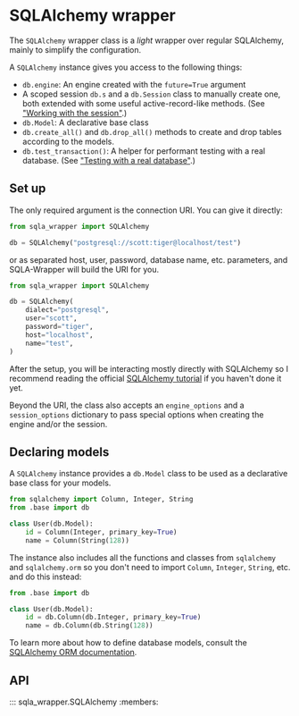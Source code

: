 # SQLAlchemy wrapper

The `SQLAlchemy` wrapper class is a *light* wrapper over regular SQLAlchemy, mainly to simplify the configuration.

A `SQLAlchemy` instance gives you access to the following things:

- `db.engine`: An engine created with the `future=True` argument
- A scoped session `db.s` and a `db.Session` class to manually create one, both extended with some useful active-record-like methods. (See ["Working with the session"](working-with-the-session).)
- `db.Model`: A declarative base class
- `db.create_all()` and `db.drop_all()` methods to create and drop tables according to the models.
- `db.test_transaction()`: A helper for performant testing with a real database. (See ["Testing with a real database"](testing-with-a-real-database).)


## Set up

The only required argument is the connection URI. You can give it directly:

```python
from sqla_wrapper import SQLAlchemy

db = SQLAlchemy("postgresql://scott:tiger@localhost/test")
```

or as separated host, user, password, database name, etc. parameters, and SQLA-Wrapper will build the URI for you.

```python
from sqla_wrapper import SQLAlchemy

db = SQLAlchemy(
    dialect="postgresql",
    user="scott",
    password="tiger",
    host="localhost",
    name="test",
)
```

 After the setup, you will be interacting mostly directly with SQLAlchemy so I recommend reading the official [SQLAlchemy tutorial](https://docs.sqlalchemy.org/en/14/tutorial/index.html) if you haven't done it yet.

Beyond the URI, the class also accepts an `engine_options` and a `session_options` dictionary to pass special options when creating the engine and/or the session.


## Declaring models

A `SQLAlchemy` instance provides a `db.Model` class to be used as a declarative base class for your models.

```python
from sqlalchemy import Column, Integer, String
from .base import db

class User(db.Model):
    id = Column(Integer, primary_key=True)
    name = Column(String(128))
```

The instance also includes all the functions and classes from `sqlalchemy` and `sqlalchemy.orm` so you don't need to import `Column`, `Integer`, `String`, etc. and do this instead:

```python
from .base import db

class User(db.Model):
    id = db.Column(db.Integer, primary_key=True)
    name = db.Column(db.String(128))
```

To learn more about how to define database models, consult the [SQLAlchemy ORM documentation](https://docs.sqlalchemy.org/en/14/orm/index.html).


## API

::: sqla_wrapper.SQLAlchemy
    :members:
